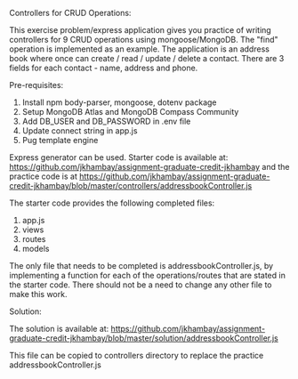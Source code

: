Controllers for CRUD Operations:

This exercise problem/express application gives you practice of writing controllers for 9 CRUD operations using mongoose/MongoDB. The "find" operation is implemented as an example. The application is an address book where once can create / read / update / delete a contact. There are 3 fields for each contact - name, address and phone.

Pre-requisites:
1.	Install npm body-parser, mongoose, dotenv package
2.	Setup MongoDB Atlas and MongoDB Compass Community
3.	Add DB_USER and DB_PASSWORD in .env file
4.	Update connect string in app.js
5.	Pug template engine

Express generator can be used. Starter code is available at: https://github.com/jkhambay/assignment-graduate-credit-jkhambay and the practice code is at https://github.com/jkhambay/assignment-graduate-credit-jkhambay/blob/master/controllers/addressbookController.js

The starter code provides the following completed files: 
1.	app.js
2.	views
3.	routes
4.	models

The only file that needs to be completed is addressbookController.js, by implementing a function for each of the operations/routes that are stated in the starter code. There should not be a need to change any other file to make this work.

Solution:

The solution is available at: https://github.com/jkhambay/assignment-graduate-credit-jkhambay/blob/master/solution/addressbookController.js

This file can be copied to controllers directory to replace the practice addressbookController.js